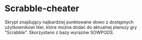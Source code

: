 # Scrabble-cheater

Skrypt znajdujący najbardziej punktowane słowo z dostępnych użytkownikowi liter, które można dodać do aktualnej planszy gry "Scrabble".
Skorzystano z bazy wyrazów SOWPODS.
